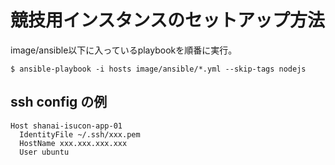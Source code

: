 # 競技用インスタンスのセットアップ方法

image/ansible以下に入っているplaybookを順番に実行。

```
$ ansible-playbook -i hosts image/ansible/*.yml --skip-tags nodejs
```

## ssh config の例

```
Host shanai-isucon-app-01
  IdentityFile ~/.ssh/xxx.pem
  HostName xxx.xxx.xxx.xxx
  User ubuntu
```
